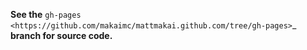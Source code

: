 **See the** `gh-pages <https://github.com/makaimc/mattmakai.github.com/tree/gh-pages>`_ **branch for source code.**
